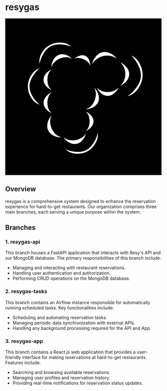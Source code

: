 # resygas

![ResyGas Logo](./profile/Vector.png)

## Overview
resygas is a comprehensive system designed to enhance the reservation experience for hard-to-get restaurants. Our organization comprises three main branches, each serving a unique purpose within the system.

## Branches

### 1. resygas-api
This branch houses a FastAPI application that interacts with Resy's API and our MongoDB database. The primary responsibilities of this branch include:

- Managing and interacting with restaurant reservations.
- Handling user authentication and authorization.
- Performing CRUD operations on the MongoDB database.

### 2. resygas-tasks
This branch contains an Airflow instance responsible for automatically running scheduled tasks. Key functionalities include:

- Scheduling and automating reservation tasks.
- Managing periodic data synchronization with external APIs.
- Handling any background processing required for the API and App.

### 3. resygas-app
This branch contains a React.js web application that provides a user-friendly interface for making reservations at hard-to-get restaurants. Features include:

- Searching and browsing available reservations.
- Managing user profiles and reservation history.
- Providing real-time notifications for reservation status updates.
